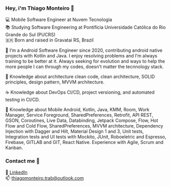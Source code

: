 ### Hey, i'm Thiago Monteiro 👋

💻  Mobile Software Engineer at Nuvem Tecnologia <br>
📚  Studying Software Engineering at Pontifícia Universidade Católica do Rio Grande do Sul (PUCRS) <br>
🇧🇷 	Born and raised in Gravataí RS, Brazil <br>


🚀  I’m a Android Software Engineer since 2020, contributing android native projects with Kotlin and Java. I enjoy resolving problems and I’m always training to be better at it. Always seeking for evolution and ways to help the more people I can through my codes, doesn't matter the tecnnology stack.

📖 Knowledge about architecture
clean code, clean architecture, SOLID principles, design pattern, MVVM architecture.

☕  Knowledge about DevOps
CI/CD, project versioning, and automated testing in CI/CD.

📱 Knowledge about Mobile
Android, Kotlin, Java, KMM, Room, Work Manager, Service Foreground, SharedPreferences, Retrofit, API REST, GSON, Coroutines, Live Data, Databinding, Jetpack Compose, Flow, Hot Flow and Cold Flow, SharedPreferences, MVVM architecture, Dependency Injection with Dagger and Hilt, Material Design 1 and 3, Unit tests, Integration tests and UI tests with Mockito, JUnit, Roboeletric and Espresso, Firebase, GITLAB and GIT, React Native.
Experience with Agile, Scrum and Kanban.

### Contact me 👔

💼 [LinkedIn](https://www.linkedin.com/in/thiagomonteiro03/) <br>
📫 thiagomonteiro.trab@outlook.com <br>
